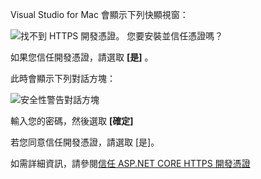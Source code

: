 Visual Studio for Mac 會顯示下列快顯視窗：

![找不到 HTTPS 開發憑證。 您要安裝並信任憑證嗎？](~/getting-started/_static/trustCertMac.png)

如果您信任開發憑證，請選取 **[是]** 。

此時會顯示下列對話方塊：

![安全性警告對話方塊](~/getting-started/_static/certMac.png)

輸入您的密碼，然後選取 **[確定]**

若您同意信任開發憑證，請選取 [是]。

如需詳細資訊，請參閱[信任 ASP.NET CORE HTTPS 開發憑證](xref:security/enforcing-ssl#trust-the-aspnet-core-https-development-certificate-on-windows-and-macos)